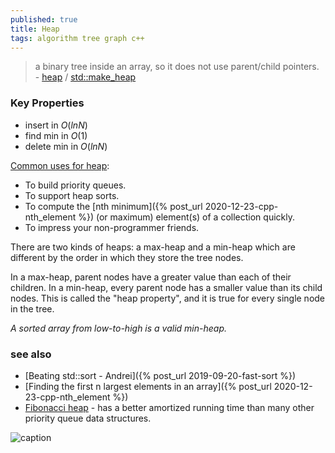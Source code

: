 ```yaml
---
published: true
title: Heap
tags: algorithm tree graph c++
---
```

> a binary tree inside an array, so it does not use parent/child pointers. - [heap](https://aquarchitect.github.io/swift-algorithm-club/Heap/) / [std::make_heap](https://en.cppreference.com/w/cpp/algorithm/make_heap)

### Key Properties
- insert in $O(ln N)$
- find min in $O(1)$
- delete min in $O(ln N)$

[Common uses for heap](https://aquarchitect.github.io/swift-algorithm-club/Heap/):
- To build priority queues.
- To support heap sorts.
- To compute the [nth minimum]({% post_url 2020-12-23-cpp-nth_element %}) (or maximum) element(s) of a collection quickly.
- To impress your non-programmer friends.

There are two kinds of heaps: a max-heap and a min-heap which are different by the order in which they store the tree nodes.

In a max-heap, parent nodes have a greater value than each of their children. In a min-heap, every parent node has a smaller value than its child nodes. This is called the "heap property", and it is true for every single node in the tree.

_A sorted array from low-to-high is a valid min-heap._

### see also
- [Beating std::sort - Andrei]({% post_url 2019-09-20-fast-sort %})
- [Finding the first n largest elements in an array]({% post_url 2020-12-23-cpp-nth_element %})
- [Fibonacci heap](https://en.wikipedia.org/wiki/Fibonacci_heap) - has a better amortized running time than many other priority queue data structures.

![caption](https://upload.wikimedia.org/wikipedia/commons/thumb/c/c4/Max-Heap-new.svg/440px-Max-Heap-new.svg.png)
